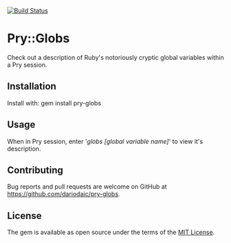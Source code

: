 [![Build Status](https://travis-ci.org/DarioDaic/pry-globs.svg?branch=master)](https://travis-ci.org/DarioDaic/pry-globs)

# Pry::Globs
Check out a description of Ruby's notoriously cryptic global variables within a Pry
session.

## Installation
Install with: gem install pry-globs

## Usage
When in Pry session, enter '*globs [global variable name]*' to view it's
description.

## Contributing
Bug reports and pull requests are welcome on GitHub at https://github.com/dariodaic/pry-globs.


## License
The gem is available as open source under the terms of the [MIT License](http://opensource.org/licenses/MIT).
